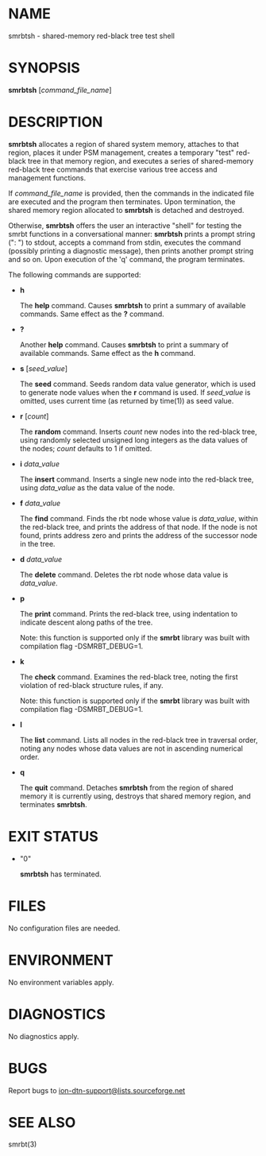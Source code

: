 # NAME

smrbtsh - shared-memory red-black tree test shell

# SYNOPSIS

**smrbtsh** \[_command\_file\_name_\]

# DESCRIPTION

**smrbtsh** allocates a region of shared system memory, attaches to that
region, places it under PSM management, creates a temporary "test" red-black
tree in that memory region, and executes a series of shared-memory red-black
tree commands that exercise various tree access and management functions.

If _command\_file\_name_ is provided, then the commands in the indicated file
are executed and the program then terminates.  Upon termination, the shared
memory region allocated to **smrbtsh** is detached and destroyed.

Otherwise, **smrbtsh** offers the user an interactive "shell" for testing the
smrbt functions in a conversational manner: **smrbtsh** prints a prompt string
(": ") to stdout, accepts a command from stdin, executes the command (possibly
printing a diagnostic message), then prints another prompt string and so on.
Upon execution of the 'q' command, the program terminates.

The following commands are supported:

- **h**

    The **help** command.  Causes **smrbtsh** to print a summary of available
    commands.  Same effect as the **?** command.

- **?**

    Another **help** command.  Causes **smrbtsh** to print a summary of available
    commands.  Same effect as the **h** command.

- **s** \[_seed\_value_\]

    The **seed** command.  Seeds random data value generator, which is used to
    generate node values when the **r** command is used.  If _seed\_value_ is
    omitted, uses current time (as returned by time(1)) as seed value.

- **r** \[_count_\]

    The **random** command.  Inserts _count_ new nodes into the red-black tree,
    using randomly selected unsigned long integers as the data values of the
    nodes; _count_ defaults to 1 if omitted.

- **i** _data\_value_

    The **insert** command.  Inserts a single new node into the red-black tree,
    using _data\_value_ as the data value of the node.

- **f** _data\_value_

    The **find** command.  Finds the rbt node whose value is _data\_value_,
    within the red-black tree, and prints the address of that node.  If the 
    node is not found, prints address zero and prints the address of the
    successor node in the tree.

- **d** _data\_value_

    The **delete** command.  Deletes the rbt node whose data value is
    _data\_value_.

- **p**

    The **print** command.  Prints the red-black tree, using indentation to
    indicate descent along paths of the tree.

    Note: this function is supported only if the **smrbt** library was built
    with compilation flag -DSMRBT\_DEBUG=1.

- **k**

    The **check** command.  Examines the red-black tree, noting the first
    violation of red-black structure rules, if any.

    Note: this function is supported only if the **smrbt** library was built
    with compilation flag -DSMRBT\_DEBUG=1.

- **l**

    The **list** command.  Lists all nodes in the red-black tree in traversal
    order, noting any nodes whose data values are not in ascending numerical
    order.

- **q**

    The **quit** command.  Detaches **smrbtsh** from the region of shared
    memory it is currently using, destroys that shared memory region, and
    terminates **smrbtsh**.

# EXIT STATUS

- "0"

    **smrbtsh** has terminated.

# FILES

No configuration files are needed.

# ENVIRONMENT

No environment variables apply.

# DIAGNOSTICS

No diagnostics apply.

# BUGS

Report bugs to <ion-dtn-support@lists.sourceforge.net>

# SEE ALSO

smrbt(3)
